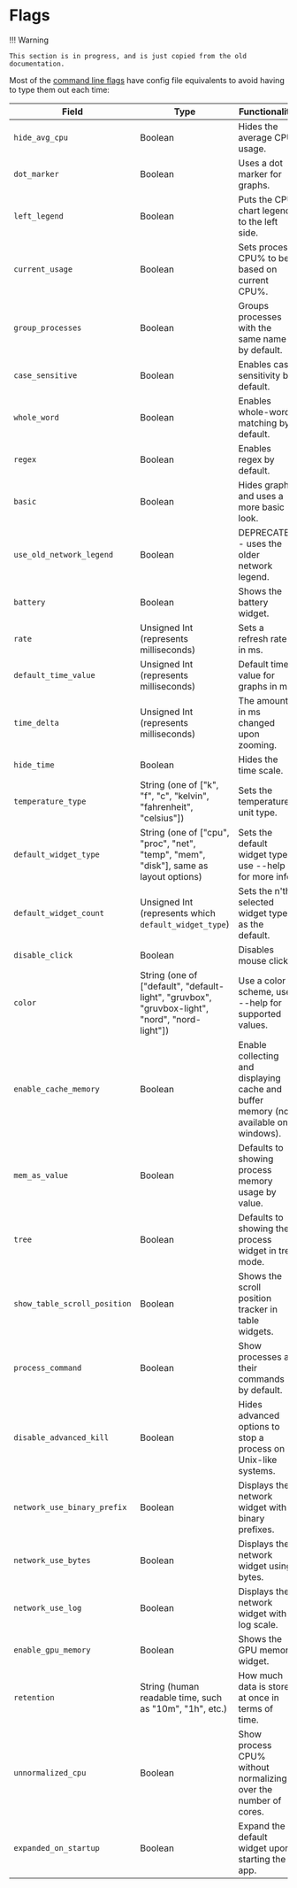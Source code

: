 # Flags

!!! Warning

    This section is in progress, and is just copied from the old documentation.

Most of the [command line flags](../../command-line-flags) have config file equivalents to avoid having to type them out
each time:

| Field                        | Type                                                                                           | Functionality                                                                        |
|------------------------------|------------------------------------------------------------------------------------------------|--------------------------------------------------------------------------------------|
| `hide_avg_cpu`               | Boolean                                                                                        | Hides the average CPU usage.                                                         |
| `dot_marker`                 | Boolean                                                                                        | Uses a dot marker for graphs.                                                        |
| `left_legend`                | Boolean                                                                                        | Puts the CPU chart legend to the left side.                                          |
| `current_usage`              | Boolean                                                                                        | Sets process CPU% to be based on current CPU%.                                       |
| `group_processes`            | Boolean                                                                                        | Groups processes with the same name by default.                                      |
| `case_sensitive`             | Boolean                                                                                        | Enables case sensitivity by default.                                                 |
| `whole_word`                 | Boolean                                                                                        | Enables whole-word matching by default.                                              |
| `regex`                      | Boolean                                                                                        | Enables regex by default.                                                            |
| `basic`                      | Boolean                                                                                        | Hides graphs and uses a more basic look.                                             |
| `use_old_network_legend`     | Boolean                                                                                        | DEPRECATED - uses the older network legend.                                          |
| `battery`                    | Boolean                                                                                        | Shows the battery widget.                                                            |
| `rate`                       | Unsigned Int (represents milliseconds)                                                         | Sets a refresh rate in ms.                                                           |
| `default_time_value`         | Unsigned Int (represents milliseconds)                                                         | Default time value for graphs in ms.                                                 |
| `time_delta`                 | Unsigned Int (represents milliseconds)                                                         | The amount in ms changed upon zooming.                                               |
| `hide_time`                  | Boolean                                                                                        | Hides the time scale.                                                                |
| `temperature_type`           | String (one of ["k", "f", "c", "kelvin", "fahrenheit", "celsius"])                             | Sets the temperature unit type.                                                      |
| `default_widget_type`        | String (one of ["cpu", "proc", "net", "temp", "mem", "disk"], same as layout options)          | Sets the default widget type, use --help for more info.                              |
| `default_widget_count`       | Unsigned Int (represents which `default_widget_type`)                                          | Sets the n'th selected widget type as the default.                                   |
| `disable_click`              | Boolean                                                                                        | Disables mouse clicks.                                                               |
| `color`                      | String (one of ["default", "default-light", "gruvbox", "gruvbox-light", "nord", "nord-light"]) | Use a color scheme, use --help for supported values.                                 |
| `enable_cache_memory`        | Boolean                                                                                        | Enable collecting and displaying cache and buffer memory (not available on windows). |
| `mem_as_value`               | Boolean                                                                                        | Defaults to showing process memory usage by value.                                   |
| `tree`                       | Boolean                                                                                        | Defaults to showing the process widget in tree mode.                                 |
| `show_table_scroll_position` | Boolean                                                                                        | Shows the scroll position tracker in table widgets.                                  |
| `process_command`            | Boolean                                                                                        | Show processes as their commands by default.                                         |
| `disable_advanced_kill`      | Boolean                                                                                        | Hides advanced options to stop a process on Unix-like systems.                       |
| `network_use_binary_prefix`  | Boolean                                                                                        | Displays the network widget with binary prefixes.                                    |
| `network_use_bytes`          | Boolean                                                                                        | Displays the network widget using bytes.                                             |
| `network_use_log`            | Boolean                                                                                        | Displays the network widget with a log scale.                                        |
| `enable_gpu_memory`          | Boolean                                                                                        | Shows the GPU memory widget.                                                         |
| `retention`                  | String (human readable time, such as "10m", "1h", etc.)                                        | How much data is stored at once in terms of time.                                    |
| `unnormalized_cpu`           | Boolean                                                                                        | Show process CPU% without normalizing over the number of cores.                      |
| `expanded_on_startup`        | Boolean                                                                                        | Expand the default widget upon starting the app.                                     |
